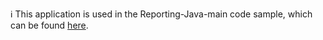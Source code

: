 :information_source: This application is used in the Reporting-Java-main code sample, which can be found [here](https://github.com/PerfectoCode/Samples/tree/master/Reporting/Java/main-sample).